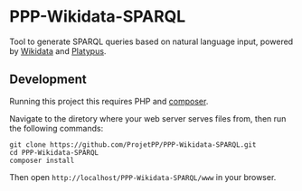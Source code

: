 # PPP-Wikidata-SPARQL

Tool to generate SPARQL queries based on natural language input,
powered by [Wikidata](https://www.wikidata.org/) and [Platypus](https://projetpp.github.io/). 

## Development

Running this project this requires PHP and [composer](https://getcomposer.org/).

Navigate to the diretory where your web server serves files from, then run the following commands:
```
git clone https://github.com/ProjetPP/PPP-Wikidata-SPARQL.git
cd PPP-Wikidata-SPARQL
composer install
```

Then open `http://localhost/PPP-Wikidata-SPARQL/www` in your browser.
